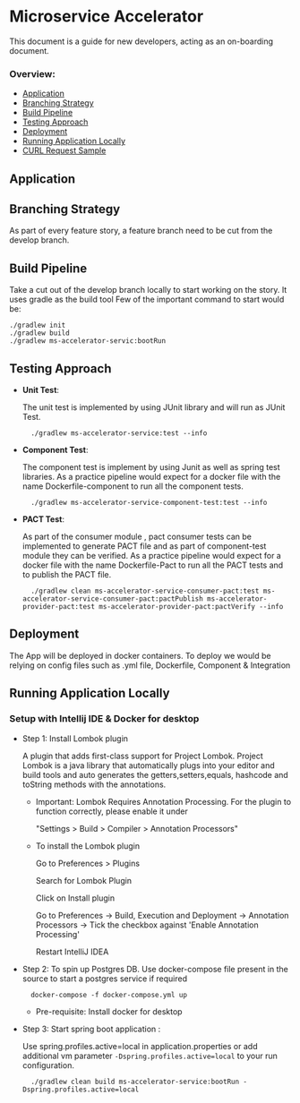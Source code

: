 # Microservice Accelerator

This document is a guide for new developers, acting as an on-boarding document.

### Overview:

* [Application](#application)
* [Branching Strategy](#branching-strategy)
* [Build Pipeline](#build-pipeline)
* [Testing Approach](#testing-approach)
* [Deployment](#deployment)
* [Running Application Locally](#running-application-locally)
* [CURL Request Sample](#curl-request-sample)

## Application

## Branching Strategy

As part of every feature story, a feature branch need to be cut from the develop branch.


## Build Pipeline

Take a cut out of the develop branch locally to start working on the story.
It uses gradle as the build tool
Few of the important command to start would be:

```shell script
./gradlew init
./gradlew build
./gradlew ms-accelerator-servic:bootRun
```

## Testing Approach

* **Unit Test**:

    The unit test is implemented by using JUnit library and will run as JUnit Test.

        ./gradlew ms-accelerator-service:test --info

* **Component Test**:

    The component test is implement by using Junit as well as spring test libraries.
		As a practice pipeline would expect for a docker file with the name Dockerfile-component to run all the component tests.

	    ./gradlew ms-accelerator-service-component-test:test --info

* **PACT Test**:

    As part of the consumer module , pact consumer tests can be implemented to generate PACT file and as part of component-test module they can be verified.
		As a practice pipeline would expect for a docker file with the name Dockerfile-Pact to run all the PACT tests and to publish the PACT file.

        ./gradlew clean ms-accelerator-service-consumer-pact:test ms-accelerator-service-consumer-pact:pactPublish ms-accelerator-provider-pact:test ms-accelerator-provider-pact:pactVerify --info


## Deployment

The App will be deployed in docker containers. To deploy we would be relying on config files such as
 .yml file, Dockerfile, Component & Integration

 ## Running Application Locally

 ### Setup with Intellij IDE & Docker for desktop

 * Step 1: Install Lombok plugin

     A plugin that adds first-class support for Project Lombok. Project Lombok is a java library that automatically plugs into your editor and build tools and auto generates the getters,setters,equals, hashcode and toString methods with the annotations.

     * Important: Lombok Requires Annotation Processing. For the plugin to function correctly, please enable it under

         "Settings > Build > Compiler > Annotation Processors"

     * To install the Lombok plugin

         Go to Preferences > Plugins

         Search for Lombok Plugin

         Click on Install plugin

         Go to Preferences -> Build, Execution and Deployment -> Annotation Processors -> Tick the checkbox against 'Enable Annotation Processing'

         Restart IntelliJ IDEA

 * Step 2: To spin up Postgres DB. Use docker-compose file present in the source to start a postgres service if required

         docker-compose -f docker-compose.yml up

     * Pre-requisite: Install docker for desktop

 * Step 3: Start spring boot application :

     Use spring.profiles.active=local in application.properties or add additional vm parameter `-Dspring.profiles.active=local` to your run configuration.

         ./gradlew clean build ms-accelerator-service:bootRun -Dspring.profiles.active=local
